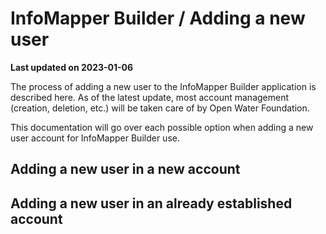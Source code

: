 # InfoMapper Builder / Adding a new user #

**Last updated on 2023-01-06**

The process of adding a new user to the InfoMapper Builder application is described
here. As of the latest update, most account management (creation, deletion, etc.)
will be taken care of by Open Water Foundation.

This documentation will go over each possible option when adding a new user account
for InfoMapper Builder use.

## Adding a new user in a new account ##



## Adding a new user in an already established account ##

